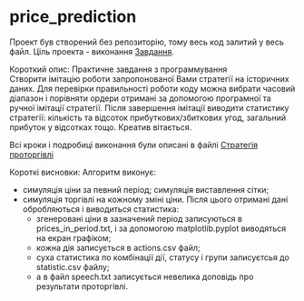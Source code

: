 # price_prediction
Проект був створений без репозиторію, тому весь код залитий у весь файл. Ціль проекта - виконання [Завдання](Завдання.md).

Короткий опис:
Практичне завдання з программування  
Створити імітацію роботи запропонованої Вами стратегії на історичних даних. Для перевірки правильності роботи коду можна вибрати часовий діапазон і порівняти ордери отримані за допомогою програмної та ручної імітації стратегії. 
Після завершення імітації виводити статистику стратегії: кількість та відсоток прибуткових/збиткових угод, загальний прибуток у відсотках тощо. Креатив вітається.


Всі кроки і подробиці виконання були описані в файлі [Стратегія проторгівлі](Стратегія_проторгівлі.md)

Короткі висновки:
Алгоритм виконує: 
- симуляція ціни за певний період; симуляція виставлення сітки;
- симуляція торгівлі на кожному зміні ціни. Після цього отримані дані обробляються і виводиться статистика: 
	- згенеровані ціни в зазначений період записуються в prices_in_period.txt, і за допомогою matplotlib.pyplot виводяться на екран графіком; 
	- кожна дія записується в actions.csv файл; 
	- суха статистика по комбінації дії, статусу і групи записуєтсья до statistic.csv файлу; 
	- а в файл speech.txt записується невелика доповідь про результати проторгівлі. 